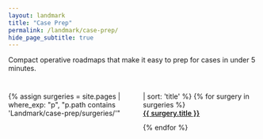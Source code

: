```yaml
---
layout: landmark
title: "Case Prep"
permalink: /landmark/case-prep/
hide_page_subtitle: true
---
```


Compact operative roadmaps that make it easy to prep for cases in under 5 minutes. 

<ul class="surgery-toc">
{% assign surgeries = site.pages | where_exp: "p", "p.path contains 'Landmark/case-prep/surgeries/'" | sort: 'title' %}
{% for surgery in surgeries %}
  <li><a href="{{ surgery.url | relative_url }}">{{ surgery.title }}</a></li>
{% endfor %}
</ul>

<style>
.surgery-toc {
  columns: 2;
  column-gap: 2.5rem;
  list-style: none;
  padding-left: 0;
  margin-top: 2.5rem;
}

.surgery-toc li {
  margin-bottom: 0.75rem;
  break-inside: avoid;
}

.surgery-toc a {
  font-weight: 600;
}
